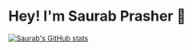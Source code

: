 # Hey! I'm Saurab Prasher 🚀

[![Saurab's GitHub stats](https://github-readme-stats.vercel.app/api?username=saurab015)](https://github.com/saurab015/github-readme-stats)

<!--
**saurab015/saurab015** is a ✨ _special_ ✨ repository because its `README.md` (this file) appears on your GitHub profile.


Here are some ideas to get you started:

- 🔭 I’m currently working on ...
- 🌱 I’m currently learning ...
- 👯 I’m looking to collaborate on ...
- 🤔 I’m looking for help with ...
- 💬 Ask me about ...
- 📫 How to reach me: ...
- 😄 Pronouns: ...
- ⚡ Fun fact: ...
-->

